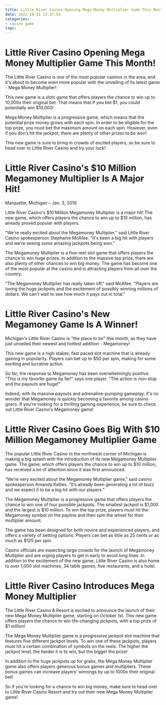 ```yaml
---
title: Little River Casino Opening Mega Money Multiplier Game This Month!
date: 2022-10-31 13:37:53
categories:
- casino game
tags:
---
```



#  Little River Casino Opening Mega Money Multiplier Game This Month!

The Little River Casino is one of the most popular casinos in the area, and it's about to become even more popular with the unveiling of its latest game - Mega Money Multiplier!

This new game is a slots game that offers players the chance to win up to 10,000x their original bet. That means that if you bet $1, you could potentially win $10,000!

Mega Money Multiplier is a progressive game, which means that the potential prize money grows with each spin. In order to be eligible for the top prize, you must bet the maximum amount on each spin. However, even if you don't hit the jackpot, there are plenty of other prizes to be won!

This new game is sure to bring in crowds of excited players, so be sure to head over to Little River Casino and try your luck!

#  Little River Casino's $10 Million Megamoney Multiplier Is A Major Hit!

Marquette, Michigan – Jan. 3, 2019

Little River Casino's $10 Million Megamoney Multiplier is a major hit! The new game, which offers players the chance to win up to $10 million, has already proved popular with players.

"We're really excited about the Megamoney Multiplier," said Little River Casino spokesperson Stephanie McAfee. "It's been a big hit with players and we're seeing some amazing jackpots being won."

The Megamoney Multiplier is a five-reel slot game that offers players the chance to win huge prizes. In addition to the massive top prize, there are also plenty of other chances to win big money. The game has become one of the most popular at the casino and is attracting players from all over the country.

"The Megamoney Multiplier has really taken off," said McAfee. "Players are loving the huge jackpots and the excitement of possibly winning millions of dollars. We can't wait to see how much it pays out in total."

#  Little River Casino's New Megamoney Game Is A Winner!

Michigan's Little River Casino is "the place to be" this month, as they have just unveiled their newest and hottest addition - Megamoney!

This new game is a high stakes, fast paced slot machine that is already gaining in popularity. Players can bet up to $50 per spin, making for some exciting and lucrative action.

So far, the response to Megamoney has been overwhelmingly positive. "This is my favorite game by far!" says one player. "The action is non-stop and the payouts are huge!"

Indeed, with its massive payouts and adrenaline-pumping gameplay, it's no wonder that Megamoney is quickly becoming a favorite among casino goers. If you're looking for a thrilling gaming experience, be sure to check out Little River Casino's Megamoney game!

#  Little River Casino Goes Big With $10 Million Megamoney Multiplier Game

The popular Little River Casino in the northwest corner of Michigan is making a big splash with the introduction of its new Megamoney Multiplier game. The game, which offers players the chance to win up to $10 million, has received a lot of attention since it was first announced.

“We’re very excited about the Megamoney Multiplier game,” said casino spokesperson Amanda Kallies. “It’s already been generating a lot of buzz and we expect it to be a big hit with our players.”

The Megamoney Multiplier is a progressive game that offers players the chance to win one of four possible jackpots. The smallest jackpot is $1,000 and the largest is $10 million. To win the top prize, players must hit the Megamoney symbol on the payline and then spin the wheel for their multiplier amount.

The game has been designed for both novice and experienced players, and offers a variety of betting options. Players can bet as little as 25 cents or as much as $125 per spin.

Casino officials are expecting large crowds for the launch of Megamoney Multiplier and are urging players to get in early to avoid long lines. In addition to the excitement of the new game, Little River Casino is also home to over 1,000 slot machines, 34 table games, five restaurants, and a hotel.

#  Little River Casino Introduces Mega Money Multiplier

The Little River Casino & Resort is excited to announce the launch of their new Mega Money Multiplier game, starting on October 1st. This new game offers players the chance to win life-changing jackpots, with a top prize of $1 million!

The Mega Money Multiplier game is a progressive jackpot slot machine that features five different jackpot levels. To win one of these jackpots, players must hit a certain combination of symbols on the reels. The higher the jackpot level, the harder it is to win, but the bigger the prize!

In addition to the huge jackpots up for grabs, the Mega Money Multiplier game also offers players generous bonus games and multipliers. These bonus games can increase players’ winnings by up to 1000x their original bet!

So if you’re looking for a chance to win big money, make sure to head over to Little River Casino Resort and try out their new Mega Money Multiplier game!